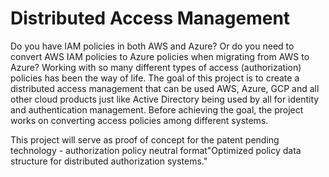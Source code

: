# Distributed Access Management

Do you have IAM policies in both AWS and Azure? Or do you need to convert AWS IAM policies to Azure policies when migrating from AWS to Azure? Working with so many different types of access (authorization) policies has been the way of life. The goal of this project is to create a distributed access management that can be used AWS, Azure, GCP and all other cloud products just like Active Directory being used by all for identity and authentication management. Before achieving the goal, the project works on converting access policies among different systems. 

This project will serve as proof of concept for the patent pending technology - authorization policy neutral format"Optimized policy data structure for distributed authorization systems."
